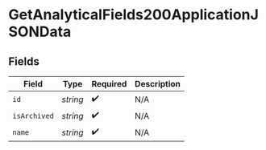 # GetAnalyticalFields200ApplicationJSONData


## Fields

| Field              | Type               | Required           | Description        |
| ------------------ | ------------------ | ------------------ | ------------------ |
| `id`               | *string*           | :heavy_check_mark: | N/A                |
| `isArchived`       | *string*           | :heavy_check_mark: | N/A                |
| `name`             | *string*           | :heavy_check_mark: | N/A                |
